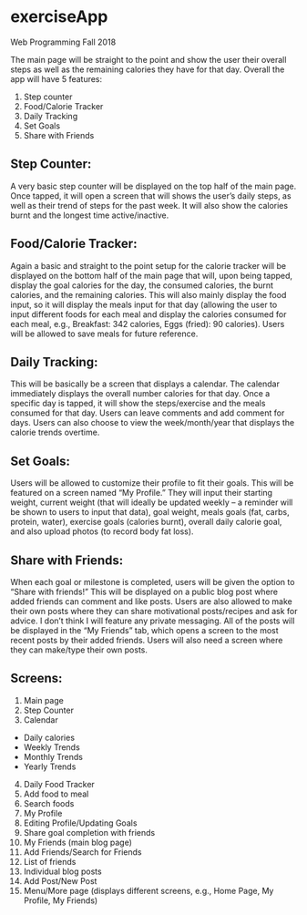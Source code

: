 # exerciseApp
Web Programming Fall 2018

The main page will be straight to the point and show the user their overall steps as well as the remaining calories they have 
for that day. Overall the app will have 5 features:
  1.	Step counter
  2.	Food/Calorie Tracker
  3.	Daily Tracking
  4.	Set Goals
  5.	Share with Friends
  
Step Counter: 
------------------
A very basic step counter will be displayed on the top half of the main page. Once tapped, it will open a screen 
that will shows the user’s daily steps, as well as their trend of steps for the past week. It will also show the calories burnt
and the longest time active/inactive.

Food/Calorie Tracker: 
----------
Again a basic and straight to the point setup for the calorie tracker will be displayed on the bottom half
of the main page that will, upon being tapped, display the goal calories for the day, the consumed calories, the burnt calories,
and the remaining calories. This will also mainly display the food input, so it will display the meals input for that day (allowing 
the user to input different foods for each meal and display the calories consumed for each meal, e.g., Breakfast: 342 calories, Eggs
(fried): 90 calories). Users will be allowed to save meals for future reference.

Daily Tracking: 
----------
This will be basically be a screen that displays a calendar. The calendar immediately displays the overall number
calories for that day. Once a specific day is tapped, it will show the steps/exercise and the meals consumed for that day. Users
can leave comments and add comment for days. Users can also choose to view the week/month/year that displays the calorie trends
overtime.

Set Goals: 
------
Users will be allowed to customize their profile to fit their goals. This will be featured on a screen named “My Profile.”
They will input their starting weight, current weight (that will ideally be updated weekly – a reminder will be shown to users to 
input that data), goal weight, meals goals (fat, carbs, protein, water), exercise goals (calories burnt), overall daily calorie 
goal, and also upload photos (to record body fat loss). 

Share with Friends: 
--------
When each goal or milestone is completed, users will be given the option to “Share with friends!” This will be 
displayed on a public blog post where added friends can comment and like posts. Users are also allowed to make their own posts where 
they can share motivational posts/recipes and ask for advice. I don’t think I will feature any private messaging. All of the posts 
will be displayed in the “My Friends” tab, which opens a screen to the most recent posts by their added friends. Users will also need 
a screen where they can make/type their own posts.

Screens:
----
1.	Main page
2.	Step Counter
3.	Calendar
  * Daily calories
  * Weekly Trends
  * Monthly Trends
  * Yearly Trends
4.	Daily Food Tracker
5.	Add food to meal
6.	Search foods
7.	My Profile
8.	Editing Profile/Updating Goals
9.	Share goal completion with friends
10.	My Friends (main blog page)
11.	Add Friends/Search for Friends
12.	List of friends
13.	Individual blog posts
14.	Add Post/New Post
15.	Menu/More page (displays different screens, e.g., Home Page, My Profile, My Friends)
